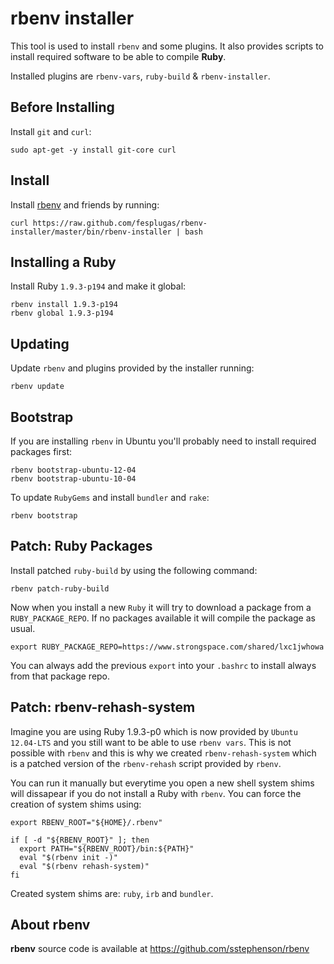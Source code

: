 rbenv installer
===============

This tool is used to install `rbenv` and some plugins. It also provides 
scripts to install required software to be able to compile **Ruby**.

Installed plugins are `rbenv-vars`, `ruby-build` & `rbenv-installer`.


Before Installing
-----------------

Install `git` and `curl`:

    sudo apt-get -y install git-core curl


Install
-------

Install [rbenv] and friends by running:

    curl https://raw.github.com/fesplugas/rbenv-installer/master/bin/rbenv-installer | bash


Installing a Ruby
-----------------

Install Ruby `1.9.3-p194` and make it global:

    rbenv install 1.9.3-p194
    rbenv global 1.9.3-p194


Updating
--------

Update `rbenv` and plugins provided by the installer running:

    rbenv update


Bootstrap
---------

If you are installing `rbenv` in Ubuntu you'll probably need to install
required packages first:

    rbenv bootstrap-ubuntu-12-04
    rbenv bootstrap-ubuntu-10-04

To update `RubyGems` and install `bundler` and `rake`:

    rbenv bootstrap


Patch: Ruby Packages
--------------------

Install patched `ruby-build` by using the following command:

    rbenv patch-ruby-build

Now when you install a new `Ruby` it will try to download a package
from a `RUBY_PACKAGE_REPO`. If no packages available it will compile
the package as usual.

    export RUBY_PACKAGE_REPO=https://www.strongspace.com/shared/lxc1jwhowa

You can always add the previous `export` into your `.bashrc` to install
always from that package repo.


Patch: rbenv-rehash-system
--------------------------

Imagine you are using Ruby 1.9.3-p0 which is now provided by `Ubuntu 12.04-LTS`
and you still want to be able to use `rbenv vars`. This is not possible with
`rbenv` and this is why we created `rbenv-rehash-system` which is a patched
version of the `rbenv-rehash` script provided by `rbenv`.

You can run it manually but everytime you open a new shell system shims will
dissapear if you do not install a Ruby with `rbenv`. You can force the creation
of system shims using:

    export RBENV_ROOT="${HOME}/.rbenv"

    if [ -d "${RBENV_ROOT}" ]; then
      export PATH="${RBENV_ROOT}/bin:${PATH}"
      eval "$(rbenv init -)"
      eval "$(rbenv rehash-system)"
    fi

Created system shims are: `ruby`, `irb` and `bundler`.


About rbenv
-----------

**rbenv** source code is available at <https://github.com/sstephenson/rbenv>

[rbenv]: https://github.com/sstephenson/rbenv
